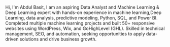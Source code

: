  Hi, I'm Abdul Basit, I am an aspiring Data Analyst and Machine Learning & Deep Learning expert with hands-on experience in machine learning,Deep Learning, data
 analysis, predictive modeling, Python, SQL, and Power BI. Completed multiple machine learning projects and built
 50+ responsive websites using WordPress, Wix, and GoHighLevel (GHL). Skilled in technical management, SEO, and
 automation, seeking opportunities to apply data-driven solutions and drive business growth.
